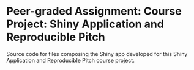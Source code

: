 # Peer-graded Assignment: Course Project: Shiny Application and Reproducible Pitch
Source code for files composing the Shiny app developed for this Shiny Application and Reproducible Pitch course project.
